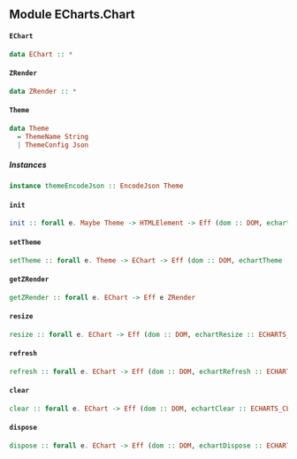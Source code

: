## Module ECharts.Chart

#### `EChart`

``` purescript
data EChart :: *
```

#### `ZRender`

``` purescript
data ZRender :: *
```

#### `Theme`

``` purescript
data Theme
  = ThemeName String
  | ThemeConfig Json
```

##### Instances
``` purescript
instance themeEncodeJson :: EncodeJson Theme
```

#### `init`

``` purescript
init :: forall e. Maybe Theme -> HTMLElement -> Eff (dom :: DOM, echartInit :: ECHARTS_INIT | e) EChart
```

#### `setTheme`

``` purescript
setTheme :: forall e. Theme -> EChart -> Eff (dom :: DOM, echartTheme :: ECHARTS_THEME_SET | e) EChart
```

#### `getZRender`

``` purescript
getZRender :: forall e. EChart -> Eff e ZRender
```

#### `resize`

``` purescript
resize :: forall e. EChart -> Eff (dom :: DOM, echartResize :: ECHARTS_RESIZE | e) Unit
```

#### `refresh`

``` purescript
refresh :: forall e. EChart -> Eff (dom :: DOM, echartRefresh :: ECHARTS_REFRESH | e) Unit
```

#### `clear`

``` purescript
clear :: forall e. EChart -> Eff (dom :: DOM, echartClear :: ECHARTS_CLEAR | e) Unit
```

#### `dispose`

``` purescript
dispose :: forall e. EChart -> Eff (dom :: DOM, echartDispose :: ECHARTS_DISPOSE | e) Unit
```


